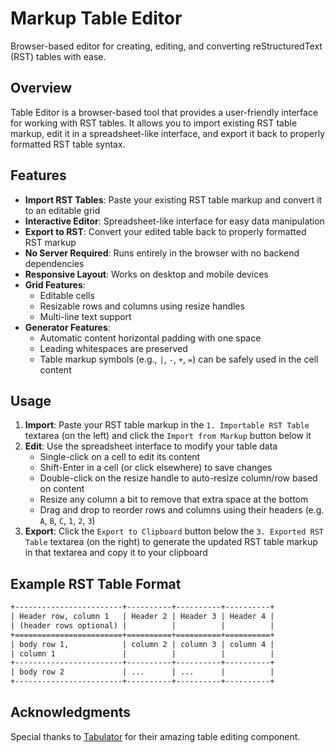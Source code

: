 # Markup Table Editor

Browser-based editor for creating, editing, and converting reStructuredText (RST) tables with ease.

## Overview

Table Editor is a browser-based tool that provides a user-friendly interface for working with RST tables. 
It allows you to import existing RST table markup, edit it in a spreadsheet-like interface, and export 
it back to properly formatted RST table syntax.

## Features

- **Import RST Tables**: Paste your existing RST table markup and convert it to an editable grid
- **Interactive Editor**: Spreadsheet-like interface for easy data manipulation
- **Export to RST**: Convert your edited table back to properly formatted RST markup
- **No Server Required**: Runs entirely in the browser with no backend dependencies
- **Responsive Layout**: Works on desktop and mobile devices
- **Grid Features**:
  - Editable cells 
  - Resizable rows and columns using resize handles
  - Multi-line text support
- **Generator Features**: 
  - Automatic content horizontal padding with one space
  - Leading whitespaces are preserved
  - Table markup symbols (e.g., `|`, `-`, `+`, `=`) can be safely used in the cell content

## Usage

1. **Import**: Paste your RST table markup in the ```1. Importable RST Table``` textarea (on the left) and 
   click the ```Import from Markup``` button below it
2. **Edit**: Use the spreadsheet interface to modify your table data
   - Single-click on a cell to edit its content
   - Shift-Enter in a cell (or click elsewhere) to save changes
   - Double-click on the resize handle to auto-resize column/row based on content
   - Resize any column a bit to remove that extra space at the bottom
   - Drag and drop to reorder rows and columns using their headers (e.g. `A`, `B`, `C`, `1`, `2`, `3`)
3. **Export**: Click the ```Export to Clipboard``` button below the ```3. Exported RST Table``` textarea 
   (on the right) to generate the updated RST table markup in that textarea and copy it to your clipboard

## Example RST Table Format

```rst
+------------------------+----------+----------+----------+
| Header row, column 1   | Header 2 | Header 3 | Header 4 |
| (header rows optional) |          |          |          |
+========================+==========+==========+==========+
| body row 1,            | column 2 | column 3 | column 4 |
| column 1               |          |          |          |
+------------------------+----------+----------+----------+
| body row 2             | ...      | ...      |          |
+------------------------+----------+----------+----------+
```

## Acknowledgments

Special thanks to [Tabulator](https://tabulator.info/) for their amazing table editing component.
